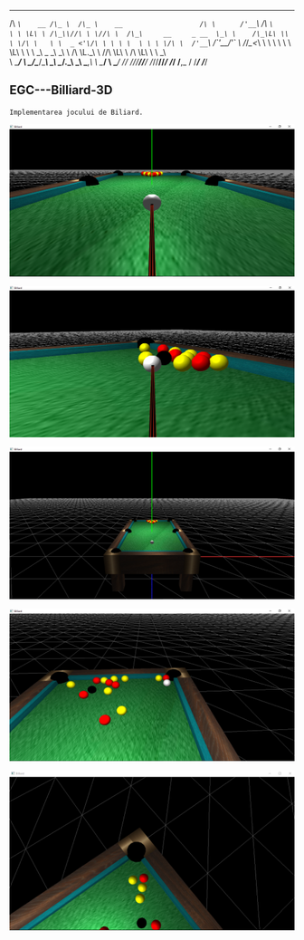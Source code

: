 
 ____          ___    ___                           __         __    ____      
/\  _`\    __ /\_ \  /\_ \    __                   /\ \      /'__`\ /\  _`\    
\ \ \L\ \ /\_\\//\ \ \//\ \  /\_\     __     _ __  \_\ \    /\_\L\ \\ \ \/\ \  
 \ \  _ <'\/\ \ \ \ \  \ \ \ \/\ \  /'__`\  /\`'__\/'_` \   \/_/_\_<_\ \ \ \ \ 
  \ \ \L\ \\ \ \ \_\ \_ \_\ \_\ \ \/\ \L\.\_\ \ \//\ \L\ \    /\ \L\ \\ \ \_\ \
   \ \____/ \ \_\/\____\/\____\\ \_\ \__/.\_\\ \_\\ \___,_\   \ \____/ \ \____/
    \/___/   \/_/\/____/\/____/ \/_/\/__/\/_/ \/_/ \/__,_ /    \/___/   \/___/ 
                                                                               
 
## EGC---Billiard-3D
	
	Implementarea jocului de Biliard.

![](img/billiard1.PNG)

![](img/billiard2.PNG)

![](img/billiard3.PNG)

![](img/billiard4.PNG)

![](img/billiard5.PNG)
